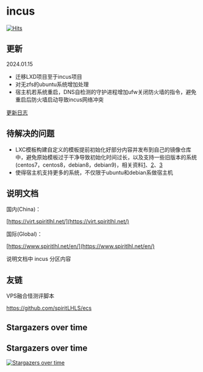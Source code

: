 # incus

[![Hits](https://hits.seeyoufarm.com/api/count/incr/badge.svg?url=https%3A%2F%2Fgithub.com%2Foneclickvirt%2Fincus&count_bg=%2379C83D&title_bg=%23555555&icon=&icon_color=%23E7E7E7&title=hits&edge_flat=false)](https://hits.seeyoufarm.com)


## 更新

2024.01.15

- 迁移LXD项目至于incus项目
- 对无zfs的ubuntu系统增加处理
- 宿主机若系统重启，DNS自检测的守护进程增加ufw关闭防火墙的指令，避免重启后防火墙启动导致incus网络冲突

[更新日志](CHANGELOG.md)

## 待解决的问题

- LXC模板构建自定义的模板提前初始化好部分内容并发布到自己的镜像仓库中，避免原始模板过于干净导致初始化时间过长，以及支持一些旧版本的系统(centos7，centos8，debian8，debian9)，相关资料[1](https://github.com/lxc/lxc-ci/tree/main/images)、[2](https://github.com/lxc/distrobuilder)、[3](https://cloud.tencent.com/developer/article/2348016?areaId=106001)
- 使得宿主机支持更多的系统，不仅限于ubuntu和debian系做宿主机

## 说明文档

国内(China)：

[https://virt.spiritlhl.net/](https://virt.spiritlhl.net/)

国际(Global)：

[https://www.spiritlhl.net/en/](https://www.spiritlhl.net/en/)

说明文档中 incus 分区内容

## 友链

VPS融合怪测评脚本

https://github.com/spiritLHLS/ecs

## Stargazers over time
                        
## Stargazers over time

[![Stargazers over time](https://starchart.cc/oneclickvirt/incus.svg?background=%23FFFFFF&axis=%23333333&line=%236b63ff)](https://starchart.cc/oneclickvirt/incus)

